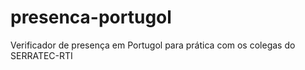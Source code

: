# presenca-portugol
Verificador de presença em Portugol para prática com os colegas do SERRATEC-RTI
